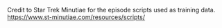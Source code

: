 Credit to Star Trek Minutiae for the episode scripts used as training data.
https://www.st-minutiae.com/resources/scripts/
